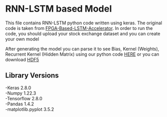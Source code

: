 # RNN-LSTM based Model
This file contains RNN-LSTM python code written using keras.
The original code is taken from [FPGA-Based-LSTM-Accelerator](https://github.com/JerrytTom/FPGA-Based-LSTM-Accelerator). 
In order to run the code, you should upload your stock exchange dataset and you can create your own model 

After generating the model you can parse it to see Bias, Kernel (Weights), Recurrent Kernel (Hidden Matrix) using our python code [HERE](https://github.com/DHLSan/TradeNIC/blob/main/LoadingModelUDP/H5fileSender.py)
or you can download [HDF5](https://support.hdfgroup.org/products/hdf5_tools/)

## Library Versions
-Keras 2.8.0   
-Numpy 1.22.3   
-Tensorflow 2.8.0   
-Pandas 1.4.2   
-matplotlib.pyplot 3.5.2  
